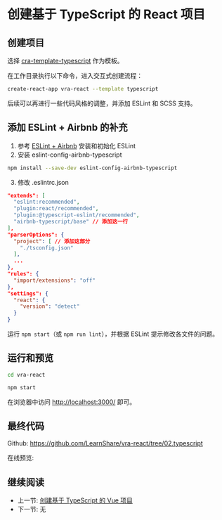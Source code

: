 # 创建基于 TypeScript 的 React 项目

## 创建项目

选择 [cra-template-typescript](https://github.com/facebook/create-react-app/tree/main/packages/cra-template-typescript) 作为模板。

在工作目录执行以下命令，进入交互式创建流程：

```bash
create-react-app vra-react --template typescript
```

后续可以再进行一些代码风格的调整，并添加 ESLint 和 SCSS 支持。

## 添加 ESLint + Airbnb 的补充

1. 参考 [ESLint + Airbnb](../hello-world/vue-react-eslint.md) 安装和初始化 ESLint
2. 安装 eslint-config-airbnb-typescript
  ```bash
  npm install --save-dev eslint-config-airbnb-typescript
  ```
3. 修改 .eslintrc.json
  ```json
  "extends": [
    "eslint:recommended",
    "plugin:react/recommended",
    "plugin:@typescript-eslint/recommended",
    "airbnb-typescript/base" // 添加这一行
  ],
  "parserOptions": {
    "project": [ // 添加这部分
      "./tsconfig.json"
    ],
    ...
  },
  "rules": {
    "import/extensions": "off"
  },
  "settings": {
    "react": {
      "version": "detect"
    }
  }
  ```

运行 `npm start`（或 `npm run lint`），并根据 ESLint 提示修改各文件的问题。

## 运行和预览

```bash
cd vra-react

npm start
```

在浏览器中访问 <http://localhost:3000/> 即可。

## 最终代码

Github: <https://github.com/LearnShare/vra-react/tree/02.typescript>

在线预览:

## 继续阅读

+ 上一节: [创建基于 TypeScript 的 Vue 项目](./vue.md)
+ 下一节: 无
